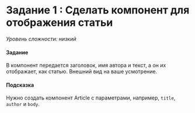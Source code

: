 # Задание 1 : Сделать компонент для отображения статьи

_Уровень сложности: низкий_

#### Задание

В компонент передается заголовок, имя автора и текст, а он их отображает, как статью. Внешний вид на ваше усмотрение.

#### Подсказка

Нужно создать компонент Article c параметрами, например, ```title```, ```author``` и ```body```.